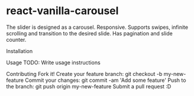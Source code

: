 # react-vanilla-carousel

The slider is designed as a carousel. Responsive. Supports swipes, infinite scrolling and transition to the desired slide. Has pagination and slide counter.

Installation


Usage
TODO: Write usage instructions

Contributing
Fork it!
Create your feature branch: git checkout -b my-new-feature
Commit your changes: git commit -am 'Add some feature'
Push to the branch: git push origin my-new-feature
Submit a pull request :D
